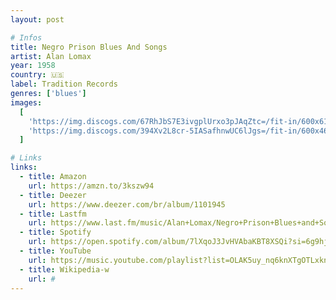 ```yaml
---
layout: post

# Infos
title: Negro Prison Blues And Songs
artist: Alan Lomax
year: 1958
country: 🇺🇸
label: Tradition Records
genres: ['blues']
images:
  [
    'https://img.discogs.com/67RhJbS7E3ivgplUrxo3pJAqZtc=/fit-in/600x611/filters:strip_icc():format(jpeg):mode_rgb():quality(90)/discogs-images/R-5473120-1394266479-2598.jpeg.jpg',
    'https://img.discogs.com/394Xv2L8cr-5IASafhnwUC6lJgs=/fit-in/600x462/filters:strip_icc():format(jpeg):mode_rgb():quality(90)/discogs-images/R-5473120-1394266493-4704.jpeg.jpg',
  ]

# Links
links:
  - title: Amazon
    url: https://amzn.to/3kszw94
  - title: Deezer
    url: https://www.deezer.com/br/album/1101945
  - title: Lastfm
    url: https://www.last.fm/music/Alan+Lomax/Negro+Prison+Blues+and+Songs
  - title: Spotify
    url: https://open.spotify.com/album/7lXqoJ3JvHVAbaKBT8XSQi?si=6g9hjE3OQqeODJwpcrbl_w
  - title: YouTube
    url: https://music.youtube.com/playlist?list=OLAK5uy_nq6knXTgOTLxknjIOLs7JjIWF84Hskdes
  - title: Wikipedia-w
    url: #
---
```

